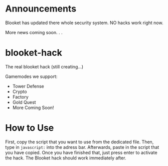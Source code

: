# Announcements
Blooket has updated there whole security system. NO hacks work right now.


More news coming soon. . .





# blooket-hack
The real blooket hack (still creating...)

Gamemodes we support:
- Tower Defense
- Crypto
- Factory
- Gold Quest
- More Coming Soon!


# How to Use
First, copy the script that you want to use from the dedicated file.
Then, type in `javascript:` into the adress bar. 
Afterwards, paste in the script that you have copied.
Once you have finished that, just press enter to activate the hack.
The Blooket hack should work immediately after.
